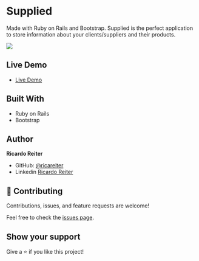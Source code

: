 # Supplied

Made with Ruby on Rails and Bootstrap. Supplied is the perfect application to store information about your clients/suppliers and their products.

<p>
    <img src="src/Components/icon-img/movioimg.png" >
</p>

## Live Demo

- [Live Demo](https://fly.io/apps/cold-snow-4838)

## Built With

- Ruby on Rails
- Bootstrap

## Author

**Ricardo Reiter**

- GitHub: [@ricareiter](https://github.com/ricareiter)
- Linkedin [Ricardo Reiter](https://www.linkedin.com/in/ricardoreiter/)

## 🤝 Contributing

Contributions, issues, and feature requests are welcome!

Feel free to check the [issues page](https://github.com/ricareiter/supplied/issues).

## Show your support

Give a ⭐️ if you like this project!
